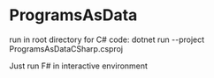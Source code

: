 # ProgramsAsData

run in root directory for C# code:
dotnet run --project ProgramsAsDataCSharp.csproj

Just run F# in interactive environment
